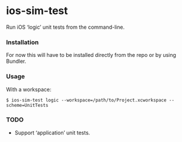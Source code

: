 # ios-sim-test

Run iOS ‘logic’ unit tests from the command-line.

### Installation

For now this will have to be installed directly from the repo or by using Bundler.

### Usage

With a workspace:

```
$ ios-sim-test logic --workspace=/path/to/Project.xcworkspace --scheme=UnitTests
```

### TODO

* Support ‘application’ unit tests.
